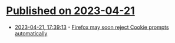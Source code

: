 # [Published on 2023-04-21](index.md)

* [2023-04-21, 17:39:13](https://lobste.rs/s/igqvhd/firefox_may_soon_reject_cookie_prompts) - [Firefox may soon reject Cookie prompts automatically](https://www.ghacks.net/2023/04/17/firefox-may-interact-with-cookie-prompts-automatically-soon/)
